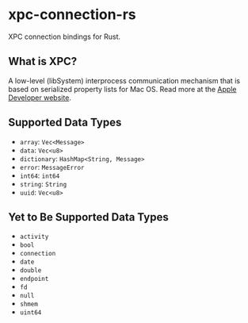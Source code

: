 # xpc-connection-rs

XPC connection bindings for Rust.

## What is XPC?

A low-level (libSystem) interprocess communication mechanism that is based on
serialized property lists for Mac OS. Read more at the
[Apple Developer website][apple developer].

[apple developer]: https://developer.apple.com/documentation/xpc

## Supported Data Types

*   `array`: `Vec<Message>`
*   `data`: `Vec<u8>`
*   `dictionary`: `HashMap<String, Message>`
*   `error`: `MessageError`
*   `int64`: `int64`
*   `string`: `String`
*   `uuid`: `Vec<u8>`

## Yet to Be Supported Data Types

*   `activity`
*   `bool`
*   `connection`
*   `date`
*   `double`
*   `endpoint`
*   `fd`
*   `null`
*   `shmem`
*   `uint64`
